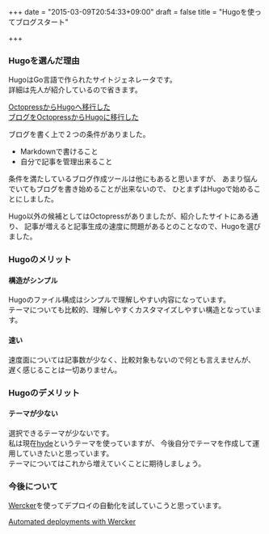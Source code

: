 +++
date = "2015-03-09T20:54:33+09:00"
draft = false
title = "Hugoを使ってブログスタート"

+++

### Hugoを選んだ理由

HugoはGo言語で作られたサイトジェネレータです。  
詳細は先人が紹介しているので省きます。  

[OctopressからHugoへ移行した](http://deeeet.com/writing/2014/12/25/hugo/)  
[ブログをOctopressからHugoに移行した](http://yet.unresolved.xyz/blog/2015/01/04/migrate-blog-to-hugo-from-octopress/)  

ブログを書く上で２つの条件がありました。  

 - Markdownで書けること
 - 自分で記事を管理出来ること

条件を満たしているブログ作成ツールは他にもあると思いますが、
あまり悩んでいてもブログを書き始めることが出来ないので、
ひとまずはHugoで始めることにしました。  

Hugo以外の候補としてはOctopressがありましたが、紹介したサイトにある通り、
記事が増えると記事生成の速度に問題があるとのことなので、Hugoを選びました。  

### Hugoのメリット

#### 構造がシンプル

Hugoのファイル構成はシンプルで理解しやすい内容になっています。  
テーマについても比較的、理解しやすくカスタマイズしやすい構造となっています。  

#### 速い

速度面については記事数が少なく、比較対象もないので何とも言えませんが、
遅く感じることは一切ありません。  

### Hugoのデメリット

#### テーマが少ない

選択できるテーマが少ないです。  
私は現在[hyde](https://github.com/spf13/hyde)というテーマを使っていますが、
今後自分でテーマを作成して運用していきたいと思っています。  
テーマについてはこれから増えていくことに期待しましょう。  

### 今後について

[Wercker](http://wercker.com/)を使ってデプロイの自動化を試していこうと思っています。  

[Automated deployments with Wercker](http://gohugo.io/tutorials/automated-deployments/)  
